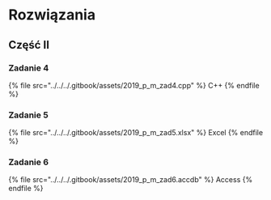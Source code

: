 # Rozwiązania

## Część II

### Zadanie 4

{% file src="../../../.gitbook/assets/2019_p_m_zad4.cpp" %}
C++
{% endfile %}

### Zadanie 5

{% file src="../../../.gitbook/assets/2019_p_m_zad5.xlsx" %}
Excel
{% endfile %}

### Zadanie 6

{% file src="../../../.gitbook/assets/2019_p_m_zad6.accdb" %}
Access
{% endfile %}

